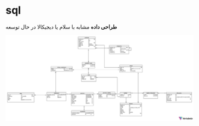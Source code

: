 # sql
<strong>طراحی داده</strong> مشابه با سلام یا دیجیکالا در حال توسعه

<center><img src='shop-2022-05-10_13-48.svg'></img></center>
